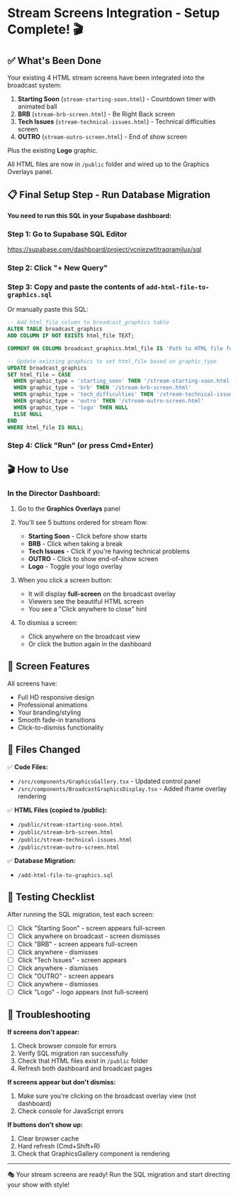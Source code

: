 # Stream Screens Integration - Setup Complete! 🎬

## ✅ What's Been Done

Your existing 4 HTML stream screens have been integrated into the broadcast system:

1. **Starting Soon** (`stream-starting-soon.html`) - Countdown timer with animated ball
2. **BRB** (`stream-brb-screen.html`) - Be Right Back screen
3. **Tech Issues** (`stream-technical-issues.html`) - Technical difficulties screen
4. **OUTRO** (`stream-outro-screen.html`) - End of show screen

Plus the existing **Logo** graphic.

All HTML files are now in `/public` folder and wired up to the Graphics Overlays panel.

## 📋 Final Setup Step - Run Database Migration

**You need to run this SQL in your Supabase dashboard:**

### Step 1: Go to Supabase SQL Editor
https://supabase.com/dashboard/project/vcniezwtltraqramjlux/sql

### Step 2: Click "+ New Query"

### Step 3: Copy and paste the contents of `add-html-file-to-graphics.sql`

Or manually paste this SQL:

```sql
-- Add html_file column to broadcast_graphics table
ALTER TABLE broadcast_graphics
ADD COLUMN IF NOT EXISTS html_file TEXT;

COMMENT ON COLUMN broadcast_graphics.html_file IS 'Path to HTML file for full-screen overlay graphics';

-- Update existing graphics to set html_file based on graphic_type
UPDATE broadcast_graphics
SET html_file = CASE
  WHEN graphic_type = 'starting_soon' THEN '/stream-starting-soon.html'
  WHEN graphic_type = 'brb' THEN '/stream-brb-screen.html'
  WHEN graphic_type = 'tech_difficulties' THEN '/stream-technical-issues.html'
  WHEN graphic_type = 'outro' THEN '/stream-outro-screen.html'
  WHEN graphic_type = 'logo' THEN NULL
  ELSE NULL
END
WHERE html_file IS NULL;
```

### Step 4: Click "Run" (or press Cmd+Enter)

## 🎬 How to Use

### In the Director Dashboard:

1. Go to the **Graphics Overlays** panel
2. You'll see 5 buttons ordered for stream flow:
   - **Starting Soon** - Click before show starts
   - **BRB** - Click when taking a break
   - **Tech Issues** - Click if you're having technical problems
   - **OUTRO** - Click to show end-of-show screen
   - **Logo** - Toggle your logo overlay

3. When you click a screen button:
   - It will display **full-screen** on the broadcast overlay
   - Viewers see the beautiful HTML screen
   - You see a "Click anywhere to close" hint

4. To dismiss a screen:
   - Click anywhere on the broadcast view
   - Or click the button again in the dashboard

## 🎨 Screen Features

All screens have:
- Full HD responsive design
- Professional animations
- Your branding/styling
- Smooth fade-in transitions
- Click-to-dismiss functionality

## 📁 Files Changed

✅ **Code Files:**
- `/src/components/GraphicsGallery.tsx` - Updated control panel
- `/src/components/BroadcastGraphicsDisplay.tsx` - Added iframe overlay rendering

✅ **HTML Files (copied to /public):**
- `/public/stream-starting-soon.html`
- `/public/stream-brb-screen.html`
- `/public/stream-technical-issues.html`
- `/public/stream-outro-screen.html`

✅ **Database Migration:**
- `/add-html-file-to-graphics.sql`

## 🧪 Testing Checklist

After running the SQL migration, test each screen:

- [ ] Click "Starting Soon" - screen appears full-screen
- [ ] Click anywhere on broadcast - screen dismisses
- [ ] Click "BRB" - screen appears full-screen
- [ ] Click anywhere - dismisses
- [ ] Click "Tech Issues" - screen appears
- [ ] Click anywhere - dismisses
- [ ] Click "OUTRO" - screen appears
- [ ] Click anywhere - dismisses
- [ ] Click "Logo" - logo appears (not full-screen)

## 🐛 Troubleshooting

**If screens don't appear:**
1. Check browser console for errors
2. Verify SQL migration ran successfully
3. Check that HTML files exist in `/public` folder
4. Refresh both dashboard and broadcast pages

**If screens appear but don't dismiss:**
1. Make sure you're clicking on the broadcast overlay view (not dashboard)
2. Check console for JavaScript errors

**If buttons don't show up:**
1. Clear browser cache
2. Hard refresh (Cmd+Shift+R)
3. Check that GraphicsGallery component is rendering

---

🎭 Your stream screens are ready! Run the SQL migration and start directing your show with style!
